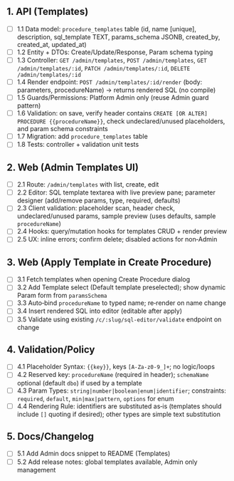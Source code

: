 ## 1. API (Templates)

- [ ] 1.1 Data model: `procedure_templates` table (id, name [unique], description, sql_template TEXT, params_schema JSONB, created_by, created_at, updated_at)
- [ ] 1.2 Entity + DTOs: Create/Update/Response, Param schema typing
- [ ] 1.3 Controller: `GET /admin/templates`, `POST /admin/templates`, `GET /admin/templates/:id`, `PATCH /admin/templates/:id`, `DELETE /admin/templates/:id`
- [ ] 1.4 Render endpoint: `POST /admin/templates/:id/render` (body: parameters, procedureName) → returns rendered SQL (no compile)
- [ ] 1.5 Guards/Permissions: Platform Admin only (reuse Admin guard pattern)
- [ ] 1.6 Validation: on save, verify header contains `CREATE [OR ALTER] PROCEDURE {{procedureName}}`, check undeclared/unused placeholders, and param schema constraints
- [ ] 1.7 Migration: add `procedure_templates` table
- [ ] 1.8 Tests: controller + validation unit tests

## 2. Web (Admin Templates UI)

- [ ] 2.1 Route: `/admin/templates` with list, create, edit
- [ ] 2.2 Editor: SQL template textarea with live preview pane; parameter designer (add/remove params, type, required, defaults)
- [ ] 2.3 Client validation: placeholder scan, header check, undeclared/unused params, sample preview (uses defaults, sample `procedureName`)
- [ ] 2.4 Hooks: query/mutation hooks for templates CRUD + render preview
- [ ] 2.5 UX: inline errors; confirm delete; disabled actions for non‑Admin

## 3. Web (Apply Template in Create Procedure)

- [ ] 3.1 Fetch templates when opening Create Procedure dialog
- [ ] 3.2 Add Template select (Default template preselected); show dynamic Param form from `paramsSchema`
- [ ] 3.3 Auto‑bind `procedureName` to typed name; re‑render on name change
- [ ] 3.4 Insert rendered SQL into editor (editable after apply)
- [ ] 3.5 Validate using existing `/c/:slug/sql-editor/validate` endpoint on change

## 4. Validation/Policy

- [ ] 4.1 Placeholder Syntax: `{{key}}`, keys `[A-Za-z0-9_]+`; no logic/loops
- [ ] 4.2 Reserved key: `procedureName` (required in header); `schemaName` optional (default `dbo`) if used by a template
- [ ] 4.3 Param Types: `string|number|boolean|enum|identifier`; constraints: `required`, `default`, `min|max|pattern`, `options` for enum
- [ ] 4.4 Rendering Rule: identifiers are substituted as‑is (templates should include `[]` quoting if desired); other types are simple text substitution

## 5. Docs/Changelog

- [ ] 5.1 Add Admin docs snippet to README (Templates)
- [ ] 5.2 Add release notes: global templates available, Admin only management
